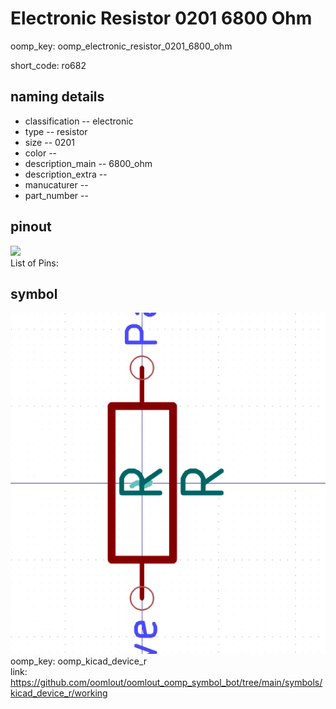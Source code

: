 # Electronic Resistor 0201 6800 Ohm
oomp_key: oomp_electronic_resistor_0201_6800_ohm  

short_code: ro682
## naming details
* classification -- electronic
* type -- resistor
* size -- 0201
* color -- 
* description_main -- 6800_ohm
* description_extra -- 
* manucaturer -- 
* part_number -- 
## pinout
![](working_pinout_600.png)  
List of Pins:



## symbol

![](symbol/0/working/working_600.png)  
oomp_key: oomp_kicad_device_r  
link: https://github.com/oomlout/oomlout_oomp_symbol_bot/tree/main/symbols/kicad_device_r/working  

